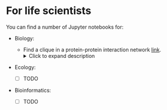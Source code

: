# For life scientists
You can find a number of Jupyter notebooks for:

- Biology:
  + Find a clique in a protein-protein interaction network [link](PPI-CLIQUE.ipynb). <details><summary>Click to expand description</summary>Given a network, a clique is a subset of nodes in the network that are all adjacent to oneanother. The objective of this notebook is to use Z3 to find a clique in a Protein-Protein Interaction Network.</details>

- Ecology:
  + [ ] TODO

- Bioinformatics:
  + [ ] TODO
